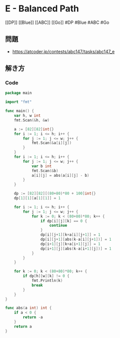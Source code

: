 # E - Balanced Path
[[DP]] [[Blue]] [[ABC]] [[Go]]
#DP #Blue #ABC #Go 

## 問題
- https://atcoder.jp/contests/abc147/tasks/abc147_e

## 解き方
### Code
```go
package main

import "fmt"

func main() {
	var h, w int
	fmt.Scan(&h, &w)

	a := [82][82]int{}
	for i := 1; i <= h; i++ {
		for j := 1; j <= w; j++ {
			fmt.Scan(&a[i][j])
		}
	}
	for i := 1; i <= h; i++ {
		for j := 1; j <= w; j++ {
			var b int
			fmt.Scan(&b)
			a[i][j] = abs(a[i][j] - b)
		}
	}

	dp := [82][82][(80+80)*80 + 100]int{}
	dp[1][1][a[1][1]] = 1

	for i := 1; i <= h; i++ {
		for j := 1; j <= w; j++ {
			for k := 0; k < (80+80)*80; k++ {
				if dp[i][j][k] == 0 {
					continue
				}
				dp[i][j+1][k+a[i][j+1]] = 1
				dp[i][j+1][abs(k-a[i][j+1])] = 1
				dp[i+1][j][k+a[i+1][j]] = 1
				dp[i+1][j][abs(k-a[i+1][j])] = 1
			}
		}
	}

	for k := 0; k < (80+80)*80; k++ {
		if dp[h][w][k] != 0 {
			fmt.Println(k)
			break
		}
	}
}

func abs(a int) int {
	if a < 0 {
		return -a
	}
	return a
}
```